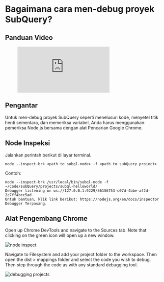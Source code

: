 # Bagaimana cara men-debug proyek SubQuery?

## Panduan Video

<figure class="video_container">
  <iframe src="https://www.youtube.com/embed/6NlaO-YN2q4" frameborder="0" allowfullscreen="true"></iframe>
</figure>

## Pengantar

Untuk men-debug proyek SubQuery seperti menelusuri kode, menyetel titik henti sementara, dan memeriksa variabel, Anda harus menggunakan pemeriksa Node.js bersama dengan alat Pencarian Google Chrome.

## Node Inspeksi

Jalankan perintah berikut di layar terminal.

```shell
node --inspect-brk <path to subql-node> -f <path to subQuery project>
```

Contoh:
```shell
node --inspect-brk /usr/local/bin/subql-node -f ~/Code/subQuery/projects/subql-helloworld/
Debugger listening on ws://127.0.0.1:9229/56156753-c07d-4bbe-af2d-2c7ff4bcc5ad
Untuk bantuan, klik link berikut: https://nodejs.org/en/docs/inspector
Debugger Terpasang.
```

## Alat Pengembang Chrome

Open up Chrome DevTools and navigate to the Sources tab. Note that clicking on the green icon will open up a new window.

![node inspect](/assets/img/node_inspect.png)

Navigate to Filesystem and add your project folder to the workspace. Then open the dist > mappings folder and select the code you wish to debug. Then step through the code as with any standard debugging tool.

![debugging projects](/assets/img/debugging_projects.png)
